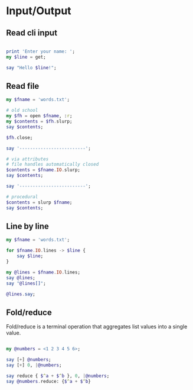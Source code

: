 # Input/Output

## Read cli input

```raku

print 'Enter your name: ';
my $line = get;

say "Hello $line!";
```

## Read file

```raku
my $fname = 'words.txt';

# old school
my $fh = open $fname, :r;
my $contents = $fh.slurp;
say $contents;

$fh.close;

say '-------------------------';

# via attributes
# file handles automatically closed
$contents = $fname.IO.slurp;
say $contents;

say '-------------------------';

# procedural
$contents = slurp $fname;
say $contents;
```

## Line by line

```raku
my $fname = 'words.txt';

for $fname.IO.lines -> $line {
    say $line;
}

my @lines = $fname.IO.lines;
say @lines;
say "@lines[]";

@lines.say;
```

## Fold/reduce

Fold/reduce is a terminal operation that aggregates list values into a single value.  

```raku

my @numbers = <1 2 3 4 5 6>;

say [+] @numbers;
say [+] 0, |@numbers;

say reduce { $^a + $^b }, 0, |@numbers;
say @numbers.reduce: {$^a + $^b}
```

